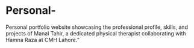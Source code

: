 # Personal-
Personal portfolio website showcasing the professional profile, skills, and projects of Manal Tahir, a dedicated physical therapist collaborating with Hamna Raza at CMH Lahore.”
